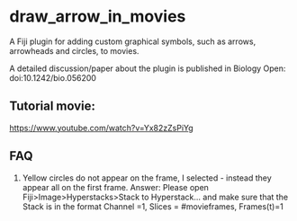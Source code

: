 # draw_arrow_in_movies
 A Fiji plugin for adding custom graphical symbols, such as arrows, arrowheads and circles, to movies.
 
 A detailed discussion/paper about the plugin is published in Biology Open: doi:10.1242/bio.056200
 
 ## Tutorial movie:
https://www.youtube.com/watch?v=Yx82zZsPiYg
 
 
 ## FAQ
 
 1. Yellow circles do not appear on the frame, I selected - instead they appear all on the first frame.
 Answer: Please open Fiji>Image>Hyperstacks>Stack to Hyperstack... and make sure that the Stack is in the format Channel =1, Slices = #movieframes, Frames(t)=1

